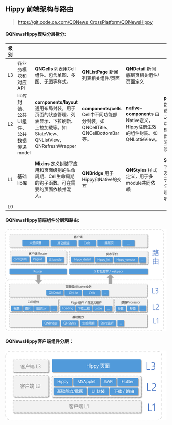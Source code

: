 ## Hippy 前端架构与路由

> https://git.code.oa.com/QQNews_CrossPlatform/QQNewsHippy

#### QQNewsHippy模块分层拆分:


| 级别 |  |  |  |  |  |  |   
| ------------ | ------------ | ------------ | ------------ | ------------ | ------------ | ------------ |  
| L3 | 各业务模块和对应API | **QNCells** 列表用Cell组件。包含单图、多图、无图等样式。| **QNListPage** 新闻列表相关组件/页面 | **QNDetail** 新闻底层页相关组件/页面定义 | | | |
| L2 | lib库封装、公共UI组件、公共数据传递model | **components/layout** 通用布局封装，用于页面的状态管理、列表显示、下拉刷新、上拉加载等。如StateView、QNListView、QNRefreshWrapper| **components/cells** Cell中不同功能部分封装。如QNCellTitle、QNCellBottomBar等。| **native-components** 由Native定义，Hippy注册生效的组件封装。如QNLottieView。| **processors** 数据获取完成到UI渲染之间的数据中间层处理，包括行数计算、标签处理、已读状态等。| | |
| L1 | 基础lib库 | **Mixins** 定义封装了应用和页面级别的生命周期、Cell生命周期的钩子函数。可在需要的页面依赖并混入。| **QNBridge** 用于Hippy和Native的交互 | **QNStyles** 样式定义，用于多module共同依赖| **Store** 封装了通用数据及配置，用于多module全局状态管理及变化监听 | **style-adapter** 用于全局的样式适配|  | 
| L0 | | | | | | | |


#### QQNewsHippy前端组件分层和路由:
![1](./assets/1.png)

#### QQNewsHippy客户端组件分层：
![2](./assets/2.png)









